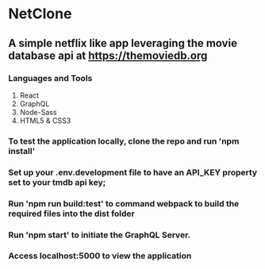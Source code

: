 # NetClone
## A simple netflix like app leveraging the movie database api at https://themoviedb.org

### Languages and Tools
1. React
2. GraphQL
3. Node-Sass
4. HTML5 & CSS3

### To test the application locally, clone the repo and run 'npm install'

### Set up your .env.development file to have an API_KEY property set to your tmdb api key;

### Run 'npm run build:test' to command webpack to build the required files into the dist folder

### Run 'npm start' to initiate the GraphQL Server.

### Access localhost:5000 to view the application